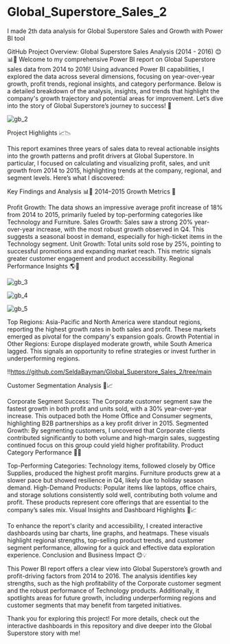 # Global_Superstore_Sales_2
I made 2th data analysis for Global Superstore Sales and Growth with Power BI tool

GitHub Project Overview: Global Superstore Sales Analysis (2014 - 2016) 😊📊🚀
Welcome to my comprehensive Power BI report on Global Superstore sales data from 2014 to 2016! Using advanced Power BI capabilities, I explored the data across several dimensions, focusing on year-over-year growth, profit trends, regional insights, and category performance. Below is a detailed breakdown of the analysis, insights, and trends that highlight the company's growth trajectory and potential areas for improvement. Let’s dive into the story of Global Superstore’s journey to success! 🎉

![gb_2](https://github.com/user-attachments/assets/0b19a7b6-b7c2-4c8c-b55d-564d51d15ee8)


Project Highlights 📈📉

This report examines three years of sales data to reveal actionable insights into the growth patterns and profit drivers at Global Superstore. In particular, I focused on calculating and visualizing profit, sales, and unit growth from 2014 to 2015, highlighting trends at the company, regional, and segment levels. Here’s what I discovered:

Key Findings and Analysis 📊💼
2014–2015 Growth Metrics 🚀

Profit Growth: The data shows an impressive average profit increase of 18% from 2014 to 2015, primarily fueled by top-performing categories like Technology and Furniture.
Sales Growth: Sales saw a strong 20% year-over-year increase, with the most robust growth observed in Q4. This suggests a seasonal boost in demand, especially for high-ticket items in the Technology segment.
Unit Growth: Total units sold rose by 25%, pointing to successful promotions and expanding market reach. This metric signals greater customer engagement and product accessibility.
Regional Performance Insights 🌎📍

![gb_3](https://github.com/user-attachments/assets/61ea84a5-5cb2-494a-8d67-81522d928509)

![gb_4](https://github.com/user-attachments/assets/f5befd1a-8606-40f8-9c8e-1634650fc02e)

![gb_5](https://github.com/user-attachments/assets/36f51c0b-983d-40d2-80b5-652e25b5e24c)

Top Regions: Asia-Pacific and North America were standout regions, reporting the highest growth rates in both sales and profit. These markets emerged as pivotal for the company's expansion goals.
Growth Potential in Other Regions: Europe displayed moderate growth, while South America lagged. This signals an opportunity to refine strategies or invest further in underperforming regions.

!!https://github.com/SeldaBayman/Global_Superstore_Sales_2/tree/main

Customer Segmentation Analysis 👥📈

Corporate Segment Success: The Corporate customer segment saw the fastest growth in both profit and units sold, with a 30% year-over-year increase. This outpaced both the Home Office and Consumer segments, highlighting B2B partnerships as a key profit driver in 2015.
Segmented Growth: By segmenting customers, I uncovered that Corporate clients contributed significantly to both volume and high-margin sales, suggesting continued focus on this group could yield higher profitability.
Product Category Performance 💼🎯

Top-Performing Categories: Technology items, followed closely by Office Supplies, produced the highest profit margins. Furniture products grew at a slower pace but showed resilience in Q4, likely due to holiday season demand.
High-Demand Products: Popular items like laptops, office chairs, and storage solutions consistently sold well, contributing both volume and profit. These products represent core offerings that are essential to the company’s sales mix.
Visual Insights and Dashboard Highlights 🎨📈

To enhance the report's clarity and accessibility, I created interactive dashboards using bar charts, line graphs, and heatmaps. These visuals highlight regional strengths, top-selling product trends, and customer segment performance, allowing for a quick and effective data exploration experience.
Conclusion and Business Impact 😊💡

This Power BI report offers a clear view into Global Superstore’s growth and profit-driving factors from 2014 to 2016. The analysis identifies key strengths, such as the high profitability of the Corporate customer segment and the robust performance of Technology products. Additionally, it spotlights areas for future growth, including underperforming regions and customer segments that may benefit from targeted initiatives.

Thank you for exploring this project! For more details, check out the interactive dashboards in this repository and dive deeper into the Global Superstore story with me!
